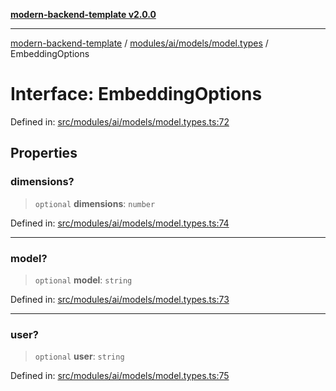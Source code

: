 [**modern-backend-template v2.0.0**](../../../../../README.md)

***

[modern-backend-template](../../../../../modules.md) / [modules/ai/models/model.types](../README.md) / EmbeddingOptions

# Interface: EmbeddingOptions

Defined in: [src/modules/ai/models/model.types.ts:72](https://github.com/maemreyo/saas-4cus-nodejs/blob/1a77de11cd6eaefe66c31c7f5de281673fc25ce5/src/modules/ai/models/model.types.ts#L72)

## Properties

### dimensions?

> `optional` **dimensions**: `number`

Defined in: [src/modules/ai/models/model.types.ts:74](https://github.com/maemreyo/saas-4cus-nodejs/blob/1a77de11cd6eaefe66c31c7f5de281673fc25ce5/src/modules/ai/models/model.types.ts#L74)

***

### model?

> `optional` **model**: `string`

Defined in: [src/modules/ai/models/model.types.ts:73](https://github.com/maemreyo/saas-4cus-nodejs/blob/1a77de11cd6eaefe66c31c7f5de281673fc25ce5/src/modules/ai/models/model.types.ts#L73)

***

### user?

> `optional` **user**: `string`

Defined in: [src/modules/ai/models/model.types.ts:75](https://github.com/maemreyo/saas-4cus-nodejs/blob/1a77de11cd6eaefe66c31c7f5de281673fc25ce5/src/modules/ai/models/model.types.ts#L75)
